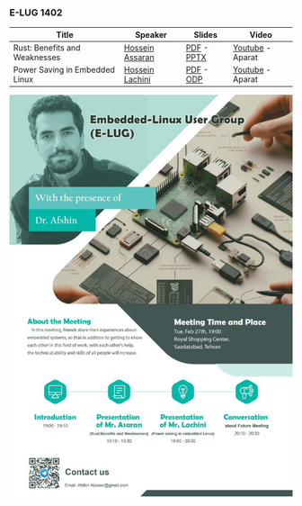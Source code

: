 ### E-LUG 1402

| Title  | Speaker | Slides | Video |
| ------------- | ------------- | ------------- | ------------- |
| Rust: Benefits and Weaknesses | [Hossein Assaran](https://github.com/HosseinAssaran) | [PDF](12/Rust.pdf) - [PPTX](12/Rust.pptx) | [Youtube](https://www.youtube.com/@E-LUG_IRAN) - Aparat |
| Power Saving in Embedded Linux | [Hossein Lachini](https://github.com/HosseinLachini) | [PDF](12/PowerSaving14021208.pdf) - [ODP](12/PowerSaving14021208.odp) | [Youtube](https://www.youtube.com/@E-LUG_IRAN) - Aparat |

![Poster 1402-12](12/poster_en.jpeg)
